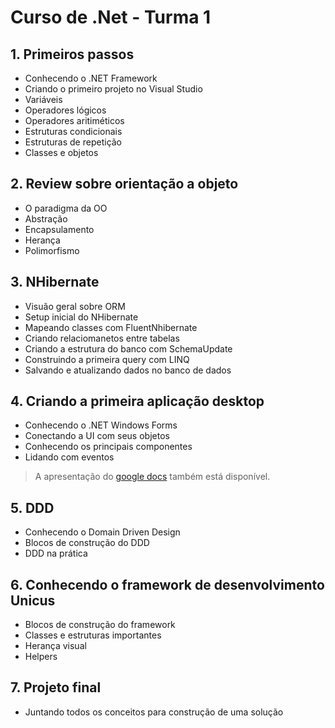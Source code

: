 #  Curso de .Net - Turma 1

## 1. Primeiros passos 
- Conhecendo o .NET Framework
- Criando o primeiro projeto no Visual Studio
- Variáveis
- Operadores lógicos
- Operadores aritiméticos
- Estruturas condicionais
- Estruturas de repetição
- Classes e objetos
    
## 2. Review sobre orientação a objeto
- O paradigma da OO
- Abstração
- Encapsulamento
- Herança
- Polimorfismo

## 3. NHibernate
- Visuão geral sobre ORM
- Setup inicial do NHibernate
- Mapeando classes com FluentNhibernate
- Criando relaciomanetos entre tabelas
- Criando a estrutura do banco com SchemaUpdate
- Construindo a primeira query com LINQ
- Salvando e atualizando dados no banco de dados

## 4. Criando a primeira aplicação desktop 
- Conhecendo o .NET Windows Forms
- Conectando a UI com seus objetos
- Conhecendo os principais componentes
- Lidando com eventos

> A apresentação do [google docs](https://docs.google.com/presentation/d/1arPcVXI-5hK1-nUCq_dVOplbjtJ8atdCVeUNpu9mjnY/edit?usp=sharing) também está disponível.

## 5. DDD
- Conhecendo o Domain Driven Design
- Blocos de construção do DDD
- DDD na prática

## 6. Conhecendo o framework de desenvolvimento Unicus
- Blocos de construção do framework
- Classes e estruturas importantes
- Herança visual
- Helpers

## 7. Projeto final
- Juntando todos os conceitos para construção de uma solução

